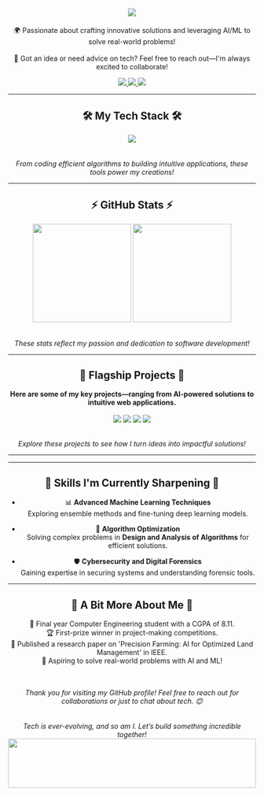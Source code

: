 <h1 align="center">
    <img src="https://readme-typing-svg.herokuapp.com/?font=Righteous&size=50&center=true&vCenter=true&width=1500&height=75&duration=2500&lines=Welcome+to+my+digital+playground!+👋;I'm+an+AI+enthusiast,+problem-solver,+and+tech+explorer!;Take+a+peek+into+my+world+of+innovation!"/>
</h1>

<div align="center">
    
🌍 Passionate about crafting innovative solutions and leveraging AI/ML to solve real-world problems! <br><br>
💬 Got an idea or need advice on tech? Feel free to reach out—I'm always excited to collaborate!

</div>

<div align="center"> 
  <a href="https://www.linkedin.com/in/kartik-sangle/">
    <img src="https://img.shields.io/badge/Let's_Connect!-333333?style=for-the-badge&logo=linkedin&logoColor=blue" />
  </a>
  <a href="mailto:kartiksangle32@gmail.com">
    <img src="https://img.shields.io/badge/Email_Me!-333333?style=for-the-badge&logo=gmail&logoColor=red" />
  </a>
  <a href="https://kartiksangle.netlify.app/">
    <img src="https://img.shields.io/badge/Visit_My_Portfolio!-333333?style=for-the-badge&logo=githubpages&logoColor=green" />
  </a>
</div>


---

<h2 align="center">🛠️ My Tech Stack 🛠️</h2>

<div align="center">
    <img src="https://skillicons.dev/icons?i=python,tensorflow,flask,django,html,css,javascript,react,nodejs,mysql,git,linux" />
</div>

<div align="center">
    <br><br>
    <i>From coding efficient algorithms to building intuitive applications, these tools power my creations!</i>
</div>

---

<h2 align="center">⚡ GitHub Stats ⚡</h2>

<div align=center>  
  <img height=200 align="center" src="https://github-readme-stats-git-master-kartik-sangles-projects.vercel.app/api?username=KDS2383&rank_icon=github" />
  <img height=200 align="center" src="https://github-readme-stats-git-master-kartik-sangles-projects.vercel.app/api/top-langs/?username=KDS2383" />
</div>

<div align="center">
    <br><br>
    <i>These stats reflect my passion and dedication to software development!</i>
</div>

---

<h2 align="center">🚀 Flagship Projects 🚀</h2>

<div align="center">
    
**Here are some of my key projects—ranging from AI-powered solutions to intuitive web applications.**

</div>

<div align=center>   
  <img align="center" src="https://github-readme-stats-git-master-kartik-sangles-projects.vercel.app/api/pin/?username=KDS2383&repo=Hand-Gesture-controlled-robotic-arm" />
  <img align="center" src="https://github-readme-stats-git-master-kartik-sangles-projects.vercel.app/api/pin/?username=KDS2383&repo=Kartiksangleportfolio" />
  <img align="center" src="https://github-readme-stats-git-master-kartik-sangles-projects.vercel.app/api/pin/?username=KDS2383&repo=Retina_Blindness_detection" />
  <img align="center" src="https://github-readme-stats-git-master-kartik-sangles-projects.vercel.app/api/pin/?username=KDS2383&repo=Infinity_Fitness_Management_System" />  
</div>

<div align="center">
    <br><br>
    <i>Explore these projects to see how I turn ideas into impactful solutions!</i>
</div>

---

<!-- <h2 align="center">🌟 Open-Source Contributions 🌟</h2>

<div align="center">
    
**I actively contribute to open-source projects, focusing on AI, web development, and cybersecurity.**

**From code enhancements to documentation improvements, I enjoy collaborating with the global developer community!**

</div>

<div align="center">
    <strong><a href="https://github.com/topjohnwu/Magisk">MAGISK</a></strong> - 
    <strong><a href="https://github.com/LibrePass/LibrePass-Android">LIBREPASS ANDROID</a></strong> - 
    <strong><a href="https://github.com/sweakpl/unlock-master">UNLOCK MASTER</a></strong> - 
    <strong><a href="https://github.com/KRTirtho/spotube">SPOTUBE</a></strong> - 
    <strong><a href="https://github.com/rumboalla/apkupdater">APKU‌PDATER</a></strong> 
     Add more projects as needed 
</div>

<div align="center">
    <br><br>
    <i>Grateful to contribute and learn from these incredible projects and communities!</i>
</div> -->

---

<h2 align="center">🌟 Skills I'm Currently Sharpening 🌟</h2>

<div align="center">
    
- 📊 **Advanced Machine Learning Techniques**  
   Exploring ensemble methods and fine-tuning deep learning models.  

- 🧩 **Algorithm Optimization**  
   Solving complex problems in **Design and Analysis of Algorithms** for efficient solutions.  

- 🛡️ **Cybersecurity and Digital Forensics**  
   Gaining expertise in securing systems and understanding forensic tools.  

</div>

---

<h2 align="center">🌱 A Bit More About Me 🌱</h2>

<div align="center">
    
🚀 Final year Computer Engineering student with a CGPA of 8.11.  
🏆 First-prize winner in project-making competitions.  
📖 Published a research paper on 'Precision Farming: AI for Optimized Land Management' in IEEE.  
🌌 Aspiring to solve real-world problems with AI and ML!  

</div>

<div align="center">
    <br><br>
    <i>Thank you for visiting my GitHub profile! Feel free to reach out for collaborations or just to chat about tech. 😊</i>
</div>

<div align="center">
    <br><br>
    <i>Tech is ever-evolving, and so am I. Let’s build something incredible together!</i>
</div>

<img src="https://raw.githubusercontent.com/matfantinel/matfantinel/master/waves.svg" width="100%" height="100">

